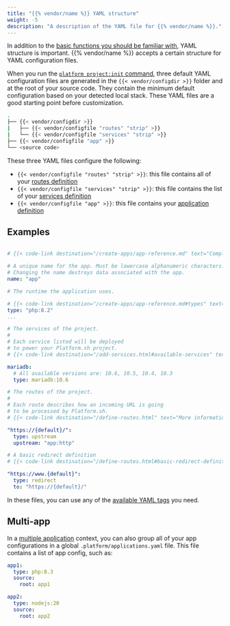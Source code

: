 ```yaml
---
title: "{{% vendor/name %}} YAML structure"
weight: -5
description: "A description of the YAML file for {{% vendor/name %}}."
---
```


In addition to the [basic functions you should be familiar with](./what-is-yaml.md), YAML structure is important.
{{% vendor/name %}} accepts a certain structure for YAML configuration files.


When you run the [`platform project:init` command](/get-started/express/_index.md#configure-your-project), three default YAML configuration files are generated in the `{{< vendor/configdir >}}` folder and at the root of your source code. They contain the minimum default configuration based on your detected local stack.
These YAML files are a good starting point before customization.

```bash
.
├── {{< vendor/configdir >}}
|   ├── {{< vendor/configfile "routes" "strip" >}}
|   └── {{< vendor/configfile "services" "strip" >}}
├── {{< vendor/configfile "app" >}}
└── <source code>
```

These three YAML files configure the following:
- ``{{< vendor/configfile "routes" "strip" >}}``: this file contains all of your [routes definition](/define-routes.md)
- ``{{< vendor/configfile "services" "strip" >}}``: this file contains the list of your [services definition](/add-services.md)
- ``{{< vendor/configfile "app" >}}``: this file contains your [application definition](/create-apps/app-reference.md)

## Examples

```yaml {location="{{< vendor/configfile "app" >}}"}

# {{< code-link destination="/create-apps/app-reference.md" text="Complete list of all available properties" title="Complete list of all available properties" >}}

# A unique name for the app. Must be lowercase alphanumeric characters.
# Changing the name destroys data associated with the app.
name: "app"

# The runtime the application uses.

# {{< code-link destination="/create-apps/app-reference.md#types" text="Complete list of available runtimes" title="Complete list of available runtimes" >}}
type: "php:8.2"
...
```

```yaml {location="{{< vendor/configfile "services" >}}"}
# The services of the project.
#
# Each service listed will be deployed
# to power your Platform.sh project.
# {{< code-link destination="/add-services.html#available-services" text="Full list of available services" title="Click to see the complete list of all available services" >}}

mariadb:
  # All available versions are: 10.6, 10.5, 10.4, 10.3
  type: mariadb:10.6
```

```yaml {location="{{< vendor/configfile "routes" >}}"}
# The routes of the project.
#
# Each route describes how an incoming URL is going
# to be processed by Platform.sh.
# {{< code-link destination="/define-routes.html" text="More information" title="Click to see more information" >}}

"https://{default}/":
  type: upstream
  upstream: "app:http"

# A basic redirect definition
# {{< code-link destination="/define-routes.html#basic-redirect-definition" text="More information" title="Click to see more information" >}}

"https://www.{default}":
  type: redirect
  to: "https://{default}/"
```

In these files, you can use any of the [available YAML tags](./yaml-structure.md) you need.

## Multi-app
In a [multiple application](/create-apps/multi-app/_index.md) context, you can also group all of your app configurations in a global ``.platform/applications.yaml`` file.
This file contains a list of app config, such as:
```yaml {location="{{< vendor/configfile "apps" >}}"}
app1:
  type: php:8.3
  source:
    root: app1

app2:
  type: nodejs:20
  source:
    root: app2
```

